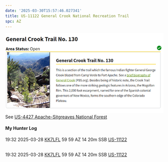 ```yaml
---
date: '2025-03-30T15:57:46.027341'
title: US-11122 General Crook National Recreation Trail
spc: AZ
---
```


![pasted_image.png](/static/pasted_image_0027.png)
See [US-4427 Apache-Sitgreaves National Forest](US-4427%20Apache-Sitgreaves%20National%20Forest.md)

#### My Hunter Log
19:32    2025-03-28    [KK7LFL](https://qrz.com/db/KK7LFL)    59    59    AZ    14    20m    SSB    [US-11122](https://pota.app/#/park/US-11122)

<BR>19:32	2025-03-28	[KK7LFL](https://qrz.com/db/KK7LFL)	59	59	AZ	14	20m	SSB	[US-11122](https://pota.app/#/park/US-11122)
